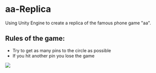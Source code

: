 # aa-Replica

Using Unity Engine to create a replica of the famous phone game "aa".

## Rules of the game:
  - Try to get as many pins to the circle as possible
  - If you hit another pin you lose the game

<img src = "https://media.giphy.com/media/FZLUdjW7lgqX2gNQcz/giphy.gif"/>
